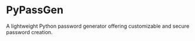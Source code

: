 # PyPassGen
A lightweight Python password generator offering customizable and secure password creation.
